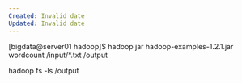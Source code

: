 ```yaml
---
Created: Invalid date
Updated: Invalid date
---
```

[bigdata@server01 hadoop]$ hadoop jar hadoop-examples-1.2.1.jar wordcount /input/*.txt /output

hadoop fs -ls /output